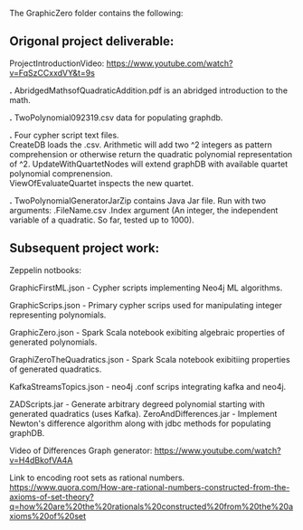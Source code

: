 The GraphicZero folder contains the following:

## Origonal project deliverable:

ProjectIntroductionVideo:
https://www.youtube.com/watch?v=FqSzCCxxdVY&t=9s

**.** AbridgedMathsofQuadraticAddition.pdf is an abridged introduction to the math.

**.** TwoPolynomial092319.csv data for populating graphdb.

**.** Four cypher script text files.  
CreateDB loads the .csv.
Arithmetic will add two ^2 integers as pattern comprehension or otherwise return the quadratic polynomial representation of ^2.
UpdateWithQuartetNodes will extend graphDB with available quartet polynomial comprenension.  
ViewOfEvaluateQuartet inspects the new quartet.

**.** TwoPolynomialGeneratorJarZip contains Java Jar file.
Run with two arguments:
.FileName.csv
.Index argument (An integer, the independent variable of a quadratic. So far, tested up to 1000).

## Subsequent project work:

Zeppelin notbooks:

GraphicFirstML.json           - Cypher scripts implementing Neo4j ML algorithms. 

GraphicScrips.json            - Primary cypher scrips used for manipulating integer representing polynomials.

GraphicZero.json              - Spark Scala notebook exibiting algebraic properties of generated polynomials.     

GraphiZeroTheQuadratics.json  - Spark Scala notebook exibitiing properties of generated quadratics.

KafkaStreamsTopics.json       - neo4j .conf scrips integrating kafka and neo4j.

ZADScripts.jar            - Generate arbitrary degreed polynomial starting with generated quadratics (uses Kafka).
ZeroAndDifferences.jar    - Implement Newton's difference algorithm along with jdbc methods for populating graphDB.


Video of Differences Graph generator:
https://www.youtube.com/watch?v=H4dBkofVA4A

Link to encoding root sets as rational numbers.
https://www.quora.com/How-are-rational-numbers-constructed-from-the-axioms-of-set-theory?q=how%20are%20the%20rationals%20constructed%20from%20the%20axioms%20of%20set
